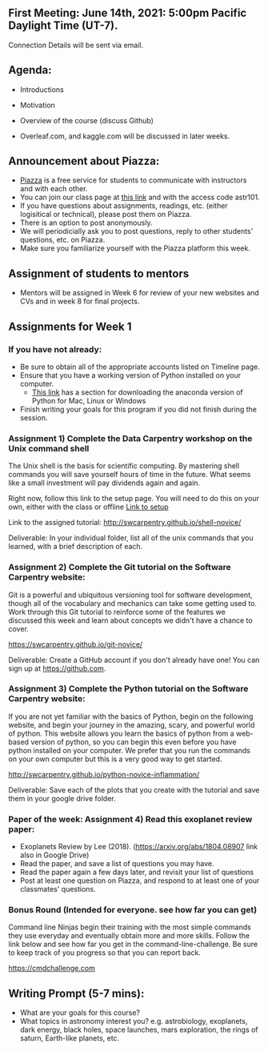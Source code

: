 ## First Meeting: June 14th, 2021: 5:00pm Pacific Daylight Time (UT-7). 

Connection Details will be sent via email.

## Agenda:
* Introductions
* Motivation
* Overview of the course (discuss Github)

* Overleaf.com, and kaggle.com will be discussed in later weeks.


## Announcement about Piazza:
* [Piazza](https://piazza.com/) is a free service for students to communicate with instructors and with each other. 
* You can join our class page at [this link](https://piazza.com/intro_to_astro/summer2020/astr101) and with the access code astr101.
* If you have questions about assignments, readings, etc. (either logisitical or technical), please post them on Piazza.
* There is an option to post anonymously. 
* We will periodicially ask you to post questions, reply to other students' questions, etc. on Piazza.
* Make sure you familiarize yourself with the Piazza platform this week.


## Assignment of students to mentors

* Mentors will be assigned in Week 6 for review of your new websites and CVs and in week 8 for final projects.


## Assignments for Week 1

### If you have not already:
 * Be sure to obtain all of the appropriate accounts listed on Timeline page.
 * Ensure that you have a working version of Python installed on your computer.
   * [This link](https://carpentries.github.io/workshop-template/#python) has a section for downloading the anaconda version of Python for Mac, Linux or Windows
 * Finish writing your goals for this program if you did not finish during the session.

### Assignment 1) Complete the Data Carpentry workshop on the Unix command shell
The Unix shell is the basis for scientific computing. By mastering shell commands you will save 
yourself hours of time in the future. What seems like a small investment will pay dividends again and again.

Right now, follow this link to the setup page. You will need to do this on your own, either with the class or offline
[Link to setup](http://swcarpentry.github.io/shell-novice/setup.html)

Link to the assigned tutorial:
http://swcarpentry.github.io/shell-novice/

Deliverable:
  In your individual folder, list all of the unix commands that you learned, with a brief description of each.

### Assignment 2) Complete the Git tutorial on the Software Carpentry website:

Git is a powerful and ubiquitous versioning tool for software development, 
though all of the vocabulary and mechanics can take some getting used to. Work through this Git tutorial to 
reinforce some of the features we discussed this week and learn about concepts we didn't have a chance to cover.

https://swcarpentry.github.io/git-novice/

Deliverable:
  Create a GitHub account if you don't already have one! You can sign up at https://github.com.

### Assignment 3) Complete the Python tutorial on the Software Carpentry website:

If you are not yet familiar with the basics of Python, begin on the following website, and begin your
journey in the amazing, scary, and powerful world of python. This website allows you learn the basics
of python from a web-based version of python, so you can begin this even before you have python installed
on your computer. We prefer that you run the commands on your own computer but this is a very good way to
get started.

http://swcarpentry.github.io/python-novice-inflammation/

Deliverable:
   Save each of the plots that you create with the tutorial and save them in your google drive folder.
   
### Paper of the week: Assignment 4) Read this exoplanet review paper:

* Exoplanets Review by Lee (2018). (https://arxiv.org/abs/1804.08907 link also in Google Drive)
* Read the paper, and save a list of questions you may have.
* Read the paper again a few days later, and revisit your list of questions
* Post at least one question on Piazza, and respond to at least one of your classmates' questions.



### Bonus Round (Intended for everyone. see how far you can get)
Command line Ninjas begin their training with the most simple commands they use everyday and eventually obtain 
more and more skills. Follow the link below and see how far you get in the command-line-challenge. Be sure to
keep track of you progress so that you can report back. 

https://cmdchallenge.com

## Writing Prompt (5-7 mins):
* What are your goals for this course?
* What topics in astronomy interest you? e.g. astrobiology, exoplanets, dark energy, black holes, space launches, mars exploration, the rings of saturn, Earth-like planets, etc.
